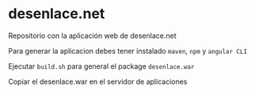 # desenlace.net
Repositorio con la aplicación web de desenlace.net

Para generar la aplicacion debes tener instalado `maven`, `npm` y `angular CLI`

Ejecutar `build.sh` para general el package `desenlace.war`

Copiar el desenlace.war en el servidor de aplicaciones